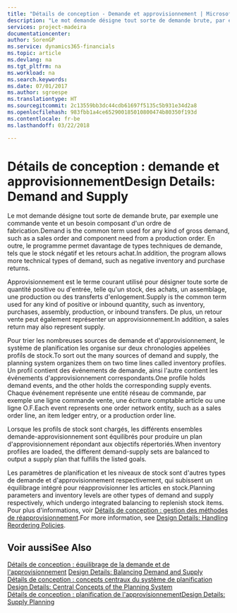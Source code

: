 ```yaml
---
title: "Détails de conception - Demande et approvisionnement | Microsoft Docs"
description: "Le mot demande désigne tout sorte de demande brute, par exemple une commande vente et un besoin composant d'un ordre de fabrication. En outre, le programme permet davantage de types techniques de demande, tels que le stock négatif et les retours achat."
services: project-madeira
documentationcenter: 
author: SorenGP
ms.service: dynamics365-financials
ms.topic: article
ms.devlang: na
ms.tgt_pltfrm: na
ms.workload: na
ms.search.keywords: 
ms.date: 07/01/2017
ms.author: sgroespe
ms.translationtype: HT
ms.sourcegitcommit: 2c13559bb3dc44cdb61697f5135c5b931e34d2a8
ms.openlocfilehash: 983fbb1a4ce652900185010800474b80350f193d
ms.contentlocale: fr-be
ms.lasthandoff: 03/22/2018

---
```

# <a name="design-details-demand-and-supply"></a><span data-ttu-id="442e7-104">Détails de conception : demande et approvisionnement</span><span class="sxs-lookup"><span data-stu-id="442e7-104">Design Details: Demand and Supply</span></span>
<span data-ttu-id="442e7-105">Le mot demande désigne tout sorte de demande brute, par exemple une commande vente et un besoin composant d'un ordre de fabrication.</span><span class="sxs-lookup"><span data-stu-id="442e7-105">Demand is the common term used for any kind of gross demand, such as a sales order and component need from a production order.</span></span> <span data-ttu-id="442e7-106">En outre, le programme permet davantage de types techniques de demande, tels que le stock négatif et les retours achat.</span><span class="sxs-lookup"><span data-stu-id="442e7-106">In addition, the program allows more technical types of demand, such as negative inventory and purchase returns.</span></span>  
  
 <span data-ttu-id="442e7-107">Approvisionnement est le terme courant utilisé pour désigner toute sorte de quantité positive ou d'entrée, telle qu'un stock, des achats, un assemblage, une production ou des transferts d'enlogement.</span><span class="sxs-lookup"><span data-stu-id="442e7-107">Supply is the common term used for any kind of positive or inbound quantity, such as inventory, purchases, assembly, production, or inbound transfers.</span></span> <span data-ttu-id="442e7-108">De plus, un retour vente peut également représenter un approvisionnement.</span><span class="sxs-lookup"><span data-stu-id="442e7-108">In addition, a sales return may also represent supply.</span></span>  
  
 <span data-ttu-id="442e7-109">Pour trier les nombreuses sources de demande et d'approvisionnement, le système de planification les organise sur deux chronologies appelées profils de stock.</span><span class="sxs-lookup"><span data-stu-id="442e7-109">To sort out the many sources of demand and supply, the planning system organizes them on two time lines called inventory profiles.</span></span> <span data-ttu-id="442e7-110">Un profil contient des événements de demande, ainsi l'autre contient les événements d'approvisionnement correspondants.</span><span class="sxs-lookup"><span data-stu-id="442e7-110">One profile holds demand events, and the other holds the corresponding supply events.</span></span> <span data-ttu-id="442e7-111">Chaque événement représente une entité réseau de commande, par exemple une ligne commande vente, une écriture comptable article ou une ligne O.F.</span><span class="sxs-lookup"><span data-stu-id="442e7-111">Each event represents one order network entity, such as a sales order line, an item ledger entry, or a production order line.</span></span>  
  
 <span data-ttu-id="442e7-112">Lorsque les profils de stock sont chargés, les différents ensembles demande-approvisionnement sont équilibrés pour produire un plan d'approvisionnement répondant aux objectifs répertoriés.</span><span class="sxs-lookup"><span data-stu-id="442e7-112">When inventory profiles are loaded, the different demand-supply sets are balanced to output a supply plan that fulfills the listed goals.</span></span>  
  
 <span data-ttu-id="442e7-113">Les paramètres de planification et les niveaux de stock sont d'autres types de demande et d'approvisionnement respectivement, qui subissent un équilibrage intégré pour réapprovisionner les articles en stock.</span><span class="sxs-lookup"><span data-stu-id="442e7-113">Planning parameters and inventory levels are other types of demand and supply respectively, which undergo integrated balancing to replenish stock items.</span></span> <span data-ttu-id="442e7-114">Pour plus d'informations, voir [Détails de conception : gestion des méthodes de réapprovisionnement](design-details-handling-reordering-policies.md).</span><span class="sxs-lookup"><span data-stu-id="442e7-114">For more information, see [Design Details: Handling Reordering Policies](design-details-handling-reordering-policies.md).</span></span>  
  
## <a name="see-also"></a><span data-ttu-id="442e7-115">Voir aussi</span><span class="sxs-lookup"><span data-stu-id="442e7-115">See Also</span></span>  
 <span data-ttu-id="442e7-116">[Détails de conception : équilibrage de la demande et de l'approvisionnement](design-details-balancing-demand-and-supply.md) </span><span class="sxs-lookup"><span data-stu-id="442e7-116">[Design Details: Balancing Demand and Supply](design-details-balancing-demand-and-supply.md) </span></span>  
 <span data-ttu-id="442e7-117">[Détails de conception : concepts centraux du système de planification](design-details-central-concepts-of-the-planning-system.md) </span><span class="sxs-lookup"><span data-stu-id="442e7-117">[Design Details: Central Concepts of the Planning System](design-details-central-concepts-of-the-planning-system.md) </span></span>  
 [<span data-ttu-id="442e7-118">Détails de conception : planification de l'approvisionnement</span><span class="sxs-lookup"><span data-stu-id="442e7-118">Design Details: Supply Planning</span></span>](design-details-supply-planning.md)
